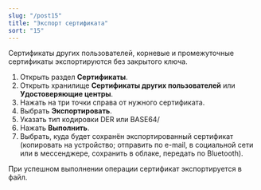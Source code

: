 ```yaml
---
slug: "/post15"
title: "Экспорт сертификата"
sort: "15"
---
```


Сертификаты других пользователей, корневые и промежуточные сертификаты экспортируются без закрытого ключа.

1. Открыть раздел **Сертификаты**.
2. Открыть хранилище **Сертификаты других пользователей** или **Удостоверяющие центры**.
3. Нажать на три точки справа от нужного сертификата.
4. Выбрать **Экспортировать**.
5. Указать тип кодировки DER или BASE64/
6. Нажать **Выполнить**.
7. Выбрать, куда будет сохранён экспортированный сертификат (копировать на устройство; отправить по e-mail, в социальной сети или в мессенджере, сохранить в облаке, передать по Bluetooth).

При успешном выполнении операции сертификат экспортируется в файл.